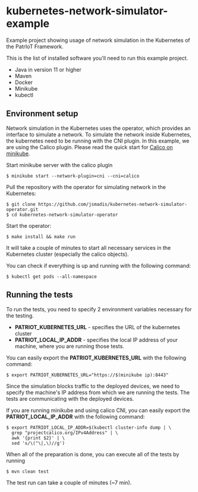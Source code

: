 # kubernetes-network-simulator-example
Example project showing usage of network simulation in the Kubernetes of the PatrIoT Framework.

This is the list of installed software you'll need to run this example project.

* Java in version 11 or higher
* Maven
* Docker
* Minikube
* kubectl

## Environment setup
Network simulation in the Kubernetes uses the operator, which provides an interface to simulate a network. 
To simulate the network inside Kubernetes, the kubernetes need to be running with the CNI plugin.
In this example, we are using the Calico plugin. Please read the quick start for [Calico on minikube](https://docs.projectcalico.org/getting-started/kubernetes/minikube).

Start minikube server with the calico plugin
```shell
$ minikube start --network-plugin=cni --cni=calico
```

Pull the repository with the operator for simulating network in the Kubernetes:
```shell
$ git clone https://github.com/jsmadis/kubernetes-network-simulator-operator.git
$ cd kubernetes-network-simulator-operator
```

Start the operator:
```shell
$ make install && make run
```

It will take a couple of minutes to start all necessary services in the Kubernetes cluster (especially the calico objects).


You can check if everything is up and running with the following command:
```shell
$ kubectl get pods --all-namespace
```


## Running the tests
To run the tests, you need to specify 2 environment variables necessary for the testing.

* **PATRIOT_KUBERNETES_URL** - specifies the URL of the kubernetes cluster
* **PATRIOT_LOCAL_IP_ADDR** - specifies the local IP address of your machine, where you are running those tests.

You can easily export the **PATRIOT_KUBERNETES_URL** with the following command:
```shell
$ export PATRIOT_KUBERNETES_URL="https://$(minikube ip):8443"
```

Since the simulation blocks traffic to the deployed devices,
we need to specify the machine's IP address from which we are running the tests.
The tests are communicating with the deployed devices.

If you are running minikube and using calico CNI, you can easily export the **PATRIOT_LOCAL_IP_ADDR** with the following command:
```shell
$ export PATRIOT_LOCAL_IP_ADDR=$(kubectl cluster-info dump | \
  grep "projectcalico.org/IPv4Address" | \
  awk '{print $2}' | \
  sed 's/\("\|,\)//g')
```


When all of the preparation is done, you can execute all of the tests by running

```shell
$ mvn clean test
```

The test run can take a couple of minutes (~7 min).